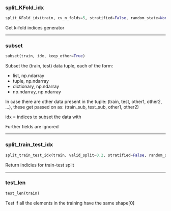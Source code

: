 ### split_KFold_idx


```python
split_KFold_idx(train, cv_n_folds=5, stratified=False, random_state=None)
```


Get k-fold indices generator

----

### subset


```python
subset(train, idx, keep_other=True)
```


Subset the (train, test) data tuple, each of the form:
- list, np.ndarray
- tuple, np.ndarray
- dictionary, np.ndarray
- np.ndarray, np.ndarray

In case there are other data present in the tuple:
(train, test, other1, other2, ...), these get passed on as:
(train_sub, test_sub, other1, other2)

idx = indices to subset the data with

Further fields are ignored

----

### split_train_test_idx


```python
split_train_test_idx(train, valid_split=0.2, stratified=False, random_state=None)
```


Return indicies for train-test split

----

### test_len


```python
test_len(train)
```


Test if all the elements in the training have the same shape[0]
